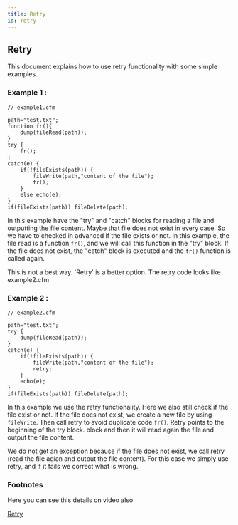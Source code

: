 ```yaml
---
title: Retry
id: retry
---
```

## Retry ##

This document explains how to use retry functionality with some simple examples.



### Example 1 : ###

```luceescript
// example1.cfm

path="test.txt";
function fr(){
	dump(fileRead(path));
}
try {
	fr();
}
catch(e) {
	if(!fileExists(path)) {
		fileWrite(path,"content of the file");
		fr();
	}
	else echo(e);
}
if(fileExists(path)) fileDelete(path);

```

In this example have the "try" and "catch" blocks for reading a file and outputting the file content. Maybe that file does not exist in every case. So we have to checked in advanced if the file exists or not. In this example, the file read is a function ``fr()``, and we will call this function in the "try" block. If the file does not exist, the "catch" block is executed and the ``fr()`` function is called again.

This is not a best way. 'Retry' is a better option. The retry code looks like example2.cfm


### Example 2 : ###

```luceescript
// example2.cfm

path="test.txt";
try {
	dump(fileRead(path));
}
catch(e) {
	if(!fileExists(path)) {
		fileWrite(path,"content of the file");
		retry;
	}
	echo(e);
}
if(fileExists(path)) fileDelete(path);

```

In this example we use the retry functionality. Here we also still check if the file exist or not. If the file does not exist, we create a new file by using ``fileWrite``. Then call retry to avoid duplicate code ``fr()``. Retry points to the beginning of the try block.  block and then it will read again the file and output the file content. 

We do not get an exception because if the file does not exist, we call retry (read the file agian and output the file content). For this case we simply use retry, and if it fails we correct what is wrong.


### Footnotes ###

Here you can see this details on video also

[Retry](https://youtu.be/zA9aAAimkk8)